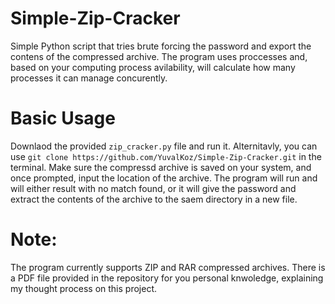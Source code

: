 # Simple-Zip-Cracker
Simple Python script that tries brute forcing the password and export the contens of the compressed archive. The program uses proccesses and, based on your computing process avilability, will calculate how many processes it can manage concurently.

# Basic Usage
Downlaod the provided `zip_cracker.py` file and run it. Alternitavly, you can use `git clone https://github.com/YuvalKoz/Simple-Zip-Cracker.git` in the terminal.
Make sure the compressd archive is saved on your system, and once prompted, input the location of the archive. The program will run and will either result with no match found, or it will give the password and extract the contents of the archive to the saem directory in a new file.

# Note:
The program currently supports ZIP and RAR compressed archives.
There is a PDF file provided in the repository for you personal knwoledge, explaining my thought process on this project.
